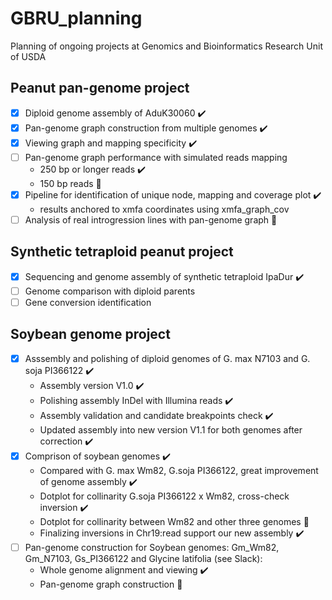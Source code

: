 # GBRU_planning
Planning of ongoing projects at Genomics and Bioinformatics Research Unit of USDA

## Peanut pan-genome project
- [x] Diploid genome assembly of AduK30060 :heavy_check_mark:
- [x] Pan-genome graph construction from multiple genomes :heavy_check_mark:
- [x] Viewing graph and mapping specificity :heavy_check_mark:
- [ ] Pan-genome graph performance with simulated reads mapping
   - 250 bp or longer reads :heavy_check_mark:
   - 150 bp reads :flight_departure:
- [x] Pipeline for identification of unique node, mapping and coverage plot  :heavy_check_mark:
   - results anchored to xmfa coordinates using xmfa_graph_cov
- [ ] Analysis of real introgression lines with pan-genome graph :flight_departure:

## Synthetic tetraploid peanut project
- [x] Sequencing and genome assembly of synthetic tetraploid IpaDur :heavy_check_mark:
- [ ] Genome comparison with diploid parents 
- [ ] Gene conversion identification

## Soybean genome project
- [x] Asssembly and polishing of diploid genomes of G. max N7103 and G. soja PI366122 :heavy_check_mark:
  - Assembly version V1.0 :heavy_check_mark:
  - Polishing assembly InDel with Illumina reads :heavy_check_mark:
  - Assembly validation and candidate breakpoints check :heavy_check_mark:
  - Updated assembly into new version V1.1 for both genomes after correction :heavy_check_mark:
- [x] Comprison of soybean genomes :heavy_check_mark:
  - Compared with G. max Wm82, G.soja PI366122, great improvement of genome assembly :heavy_check_mark:
  - Dotplot for collinarity G.soja PI366122 x Wm82, cross-check inversion :heavy_check_mark:
  - Dotplot for collinarity between Wm82 and other three genomes :flight_departure:
  - Finalizing inversions in Chr19:read support our new assembly :heavy_check_mark:
- [ ] Pan-genome construction for Soybean genomes: Gm_Wm82, Gm_N7103, Gs_PI366122 and Glycine latifolia (see Slack):
  - Whole genome alignment and viewing :heavy_check_mark:
  - Pan-genome graph construction :flight_departure:


